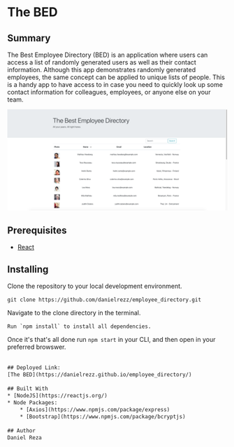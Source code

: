 # The BED

## Summary
The Best Employee Directory (BED) is an application where users can access a list of randomly generated users as well as their contact information. Although this app demonstrates randomly generated employees, the same concept can be applied to unique lists of people. This is a handy app to have access to in case you need to quickly look up some contact information for colleagues, employees, or anyone else on your team.

<img src="Screen Shot 2021-03-18 at 5.17.29 PM.png">

## Prerequisites
* [React](https://reactjs.org/)

## Installing

Clone the repository to your local development environment.

```
git clone https://github.com/danielrezz/employee_directory.git
```

Navigate to the clone directory in the terminal.
```
Run `npm install` to install all dependencies.
```
Once it's that's all done run `npm start` in your CLI, and then open in your preferred browswer.
```

## Deployed Link:
[The BED](https://danielrezz.github.io/employee_directory/)

## Built With
* [NodeJS](https://reactjs.org/)
* Node Packages:
    * [Axios](https://www.npmjs.com/package/express)
    * [Bootstrap](https://www.npmjs.com/package/bcryptjs)

## Author
Daniel Reza


